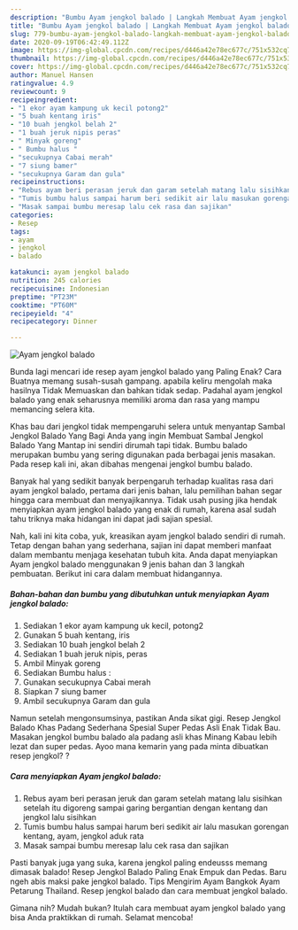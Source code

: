 ```yaml
---
description: "Bumbu Ayam jengkol balado | Langkah Membuat Ayam jengkol balado Yang Paling Enak"
title: "Bumbu Ayam jengkol balado | Langkah Membuat Ayam jengkol balado Yang Paling Enak"
slug: 779-bumbu-ayam-jengkol-balado-langkah-membuat-ayam-jengkol-balado-yang-paling-enak
date: 2020-09-19T06:42:49.112Z
image: https://img-global.cpcdn.com/recipes/d446a42e78ec677c/751x532cq70/ayam-jengkol-balado-foto-resep-utama.jpg
thumbnail: https://img-global.cpcdn.com/recipes/d446a42e78ec677c/751x532cq70/ayam-jengkol-balado-foto-resep-utama.jpg
cover: https://img-global.cpcdn.com/recipes/d446a42e78ec677c/751x532cq70/ayam-jengkol-balado-foto-resep-utama.jpg
author: Manuel Hansen
ratingvalue: 4.9
reviewcount: 9
recipeingredient:
- "1 ekor ayam kampung uk kecil potong2"
- "5 buah kentang iris"
- "10 buah jengkol belah 2"
- "1 buah jeruk nipis peras"
- " Minyak goreng"
- " Bumbu halus "
- "secukupnya Cabai merah"
- "7 siung bamer"
- "secukupnya Garam dan gula"
recipeinstructions:
- "Rebus ayam beri perasan jeruk dan garam setelah matang lalu sisihkan setelah itu digoreng sampai garing bergantian dengan kentang dan jengkol lalu sisihkan"
- "Tumis bumbu halus sampai harum beri sedikit air lalu masukan gorengan kentang, ayam, jengkol aduk rata"
- "Masak sampai bumbu meresap lalu cek rasa dan sajikan"
categories:
- Resep
tags:
- ayam
- jengkol
- balado

katakunci: ayam jengkol balado 
nutrition: 245 calories
recipecuisine: Indonesian
preptime: "PT23M"
cooktime: "PT60M"
recipeyield: "4"
recipecategory: Dinner

---
```



![Ayam jengkol balado](https://img-global.cpcdn.com/recipes/d446a42e78ec677c/751x532cq70/ayam-jengkol-balado-foto-resep-utama.jpg)

Bunda lagi mencari ide resep ayam jengkol balado yang Paling Enak? Cara Buatnya memang susah-susah gampang. apabila keliru mengolah maka hasilnya Tidak Memuaskan dan bahkan tidak sedap. Padahal ayam jengkol balado yang enak seharusnya memiliki aroma dan rasa yang mampu memancing selera kita.

Khas bau dari jengkol tidak mempengaruhi selera untuk menyantap Sambal Jengkol Balado Yang Bagi Anda yang ingin Membuat Sambal Jengkol Balado Yang Mantap ini sendiri dirumah tapi tidak. Bumbu balado merupakan bumbu yang sering digunakan pada berbagai jenis masakan. Pada resep kali ini, akan dibahas mengenai jengkol bumbu balado.

Banyak hal yang sedikit banyak berpengaruh terhadap kualitas rasa dari ayam jengkol balado, pertama dari jenis bahan, lalu pemilihan bahan segar hingga cara membuat dan menyajikannya. Tidak usah pusing jika hendak menyiapkan ayam jengkol balado yang enak di rumah, karena asal sudah tahu triknya maka hidangan ini dapat jadi sajian spesial.


Nah, kali ini kita coba, yuk, kreasikan ayam jengkol balado sendiri di rumah. Tetap dengan bahan yang sederhana, sajian ini dapat memberi manfaat dalam membantu menjaga kesehatan tubuh kita. Anda dapat menyiapkan Ayam jengkol balado menggunakan 9 jenis bahan dan 3 langkah pembuatan. Berikut ini cara dalam membuat hidangannya.

<!--inarticleads1-->

##### Bahan-bahan dan bumbu yang dibutuhkan untuk menyiapkan Ayam jengkol balado:

1. Sediakan 1 ekor ayam kampung uk kecil, potong2
1. Gunakan 5 buah kentang, iris
1. Sediakan 10 buah jengkol belah 2
1. Sediakan 1 buah jeruk nipis, peras
1. Ambil  Minyak goreng
1. Sediakan  Bumbu halus :
1. Gunakan secukupnya Cabai merah
1. Siapkan 7 siung bamer
1. Ambil secukupnya Garam dan gula


Namun setelah mengonsumsinya, pastikan Anda sikat gigi. Resep Jengkol Balado Khas Padang Sederhana Spesial Super Pedas Asli Enak Tidak Bau. Masakan jengkol bumbu balado ala padang asli khas Minang Kabau lebih lezat dan super pedas. Ayoo mana kemarin yang pada minta dibuatkan resep jengkol? ? 

<!--inarticleads2-->

##### Cara menyiapkan Ayam jengkol balado:

1. Rebus ayam beri perasan jeruk dan garam setelah matang lalu sisihkan setelah itu digoreng sampai garing bergantian dengan kentang dan jengkol lalu sisihkan
1. Tumis bumbu halus sampai harum beri sedikit air lalu masukan gorengan kentang, ayam, jengkol aduk rata
1. Masak sampai bumbu meresap lalu cek rasa dan sajikan


Pasti banyak juga yang suka, karena jengkol paling endeusss memang dimasak balado! Resep Jengkol Balado Paling Enak Empuk dan Pedas. Baru ngeh abis maksi pake jengkol balado. Tips Mengirim Ayam Bangkok Ayam Petarung Thailand. Resep jengkol balado dan cara membuat jengkol balado. 

Gimana nih? Mudah bukan? Itulah cara membuat ayam jengkol balado yang bisa Anda praktikkan di rumah. Selamat mencoba!
